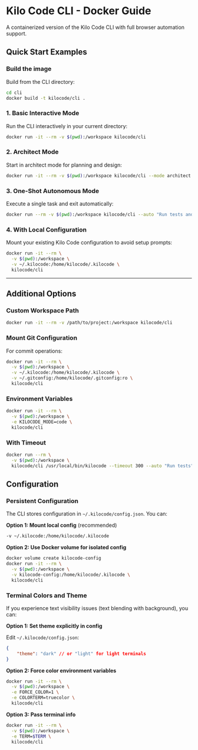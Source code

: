 # Kilo Code CLI - Docker Guide

A containerized version of the Kilo Code CLI with full browser automation support.

## Quick Start Examples

### Build the image

Build from the CLI directory:

```bash
cd cli
docker build -t kilocode/cli .
```

### 1. Basic Interactive Mode

Run the CLI interactively in your current directory:

```bash
docker run -it --rm -v $(pwd):/workspace kilocode/cli
```

### 2. Architect Mode

Start in architect mode for planning and design:

```bash
docker run -it --rm -v $(pwd):/workspace kilocode/cli --mode architect
```

### 3. One-Shot Autonomous Mode

Execute a single task and exit automatically:

```bash
docker run --rm -v $(pwd):/workspace kilocode/cli --auto "Run tests and fix any issues"
```

### 4. With Local Configuration

Mount your existing Kilo Code configuration to avoid setup prompts:

```bash
docker run -it --rm \
  -v $(pwd):/workspace \
  -v ~/.kilocode:/home/kilocode/.kilocode \
  kilocode/cli
```

---

## Additional Options

### Custom Workspace Path

```bash
docker run -it --rm -v /path/to/project:/workspace kilocode/cli
```

### Mount Git Configuration

For commit operations:

```bash
docker run -it --rm \
  -v $(pwd):/workspace \
  -v ~/.kilocode:/home/kilocode/.kilocode \
  -v ~/.gitconfig:/home/kilocode/.gitconfig:ro \
  kilocode/cli
```

### Environment Variables

```bash
docker run -it --rm \
  -v $(pwd):/workspace \
  -e KILOCODE_MODE=code \
  kilocode/cli
```

### With Timeout

```bash
docker run --rm \
  -v $(pwd):/workspace \
  kilocode/cli /usr/local/bin/kilocode --timeout 300 --auto "Run tests"
```

## Configuration

### Persistent Configuration

The CLI stores configuration in `~/.kilocode/config.json`. You can:

**Option 1: Mount local config** (recommended)

```bash
-v ~/.kilocode:/home/kilocode/.kilocode
```

**Option 2: Use Docker volume for isolated config**

```bash
docker volume create kilocode-config
docker run -it --rm \
  -v $(pwd):/workspace \
  -v kilocode-config:/home/kilocode/.kilocode \
  kilocode/cli
```

### Terminal Colors and Theme

If you experience text visibility issues (text blending with background), you can:

**Option 1: Set theme explicitly in config**

Edit `~/.kilocode/config.json`:

```json
{
	"theme": "dark" // or "light" for light terminals
}
```

**Option 2: Force color environment variables**

```bash
docker run -it --rm \
  -v $(pwd):/workspace \
  -e FORCE_COLOR=1 \
  -e COLORTERM=truecolor \
  kilocode/cli
```

**Option 3: Pass terminal info**

```bash
docker run -it --rm \
  -v $(pwd):/workspace \
  -e TERM=$TERM \
  kilocode/cli
```
